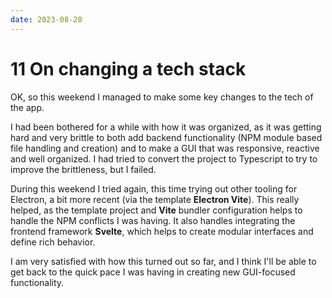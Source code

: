 ```yaml
---
date: 2023-08-28
---
```


# 11 On changing a tech stack

OK, so this weekend I managed to make some key changes to the tech of the app.

I had been bothered for a while with how it was organized, as it was getting hard and very brittle to both add backend functionality (NPM module based file handling and creation) and to make a GUI that was responsive, reactive and well organized. I had tried to convert the project to Typescript to try to improve the brittleness, but I failed.

During this weekend I tried again, this time trying out other tooling for Electron, a bit more recent (via the template **Electron Vite**). This really helped, as the template project and **Vite** bundler configuration helps to handle the NPM conflicts I was having. It also handles integrating the frontend framework **Svelte**, which helps to create modular interfaces and define rich behavior.

I am very satisfied with how this turned out so far, and I think I'll be able to get back to the quick pace I was having in creating new GUI-focused functionality.
